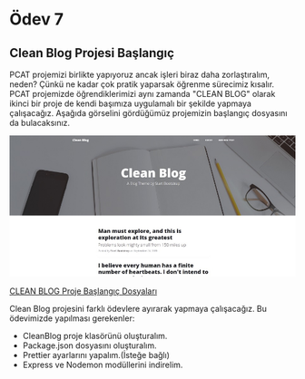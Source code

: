 # Ödev 7

## Clean Blog Projesi Başlangıç

PCAT projemizi birlikte yapıyoruz ancak işleri biraz daha zorlaştıralım, neden? Çünkü ne kadar çok pratik yaparsak öğrenme sürecimiz kısalır. 
PCAT projemizde öğrendiklerimizi aynı zamanda "CLEAN BLOG" olarak ikinci bir proje de kendi başımıza uygulamalı bir şekilde yapmaya çalışacağız.
Aşağıda görselini gördüğümüz projemizin başlangıç dosyasını da bulacaksınız.

![CLEAN BLOG](https://github.com/Kodluyoruz/taskforce/blob/node.js/node-js/odev7/figures/CleanBlog.jpg/)

[CLEAN BLOG Proje Başlangıç Dosyaları](https://drive.google.com/file/d/1yWS-hrxi7MwsyU2YxpcCpfXd6ilws1Xw/view?usp=sharing) 

Clean Blog projesini farklı ödevlere ayırarak yapmaya çalışacağız. Bu ödevimizde yapılması gerekenler:
- CleanBlog proje klasörünü oluşturalım.
- Package.json dosyasını oluşturalım.
- Prettier ayarlarını yapalım.(İsteğe bağlı)
- Express ve Nodemon modüllerini indirelim.
